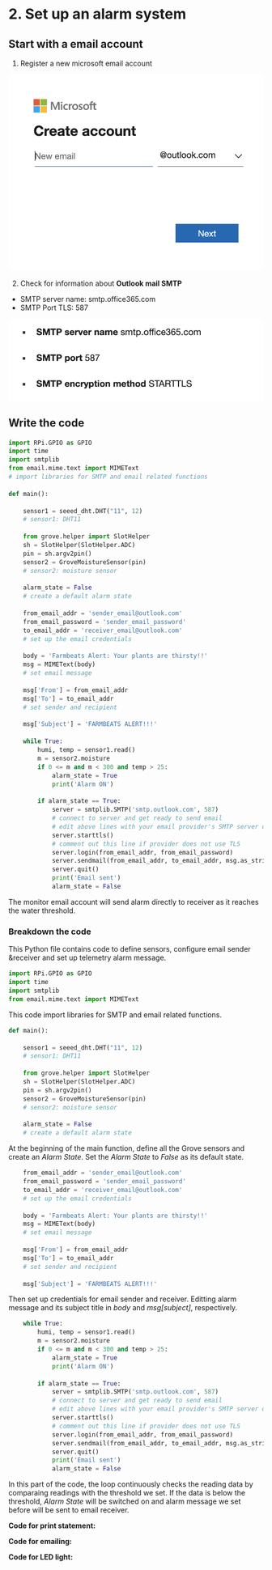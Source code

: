 # **2. Set up an alarm system**

## Start with a email account

1. Register a new microsoft email account

![Image](media/newemail.png)

2. Check for information about **Outlook mail SMTP**

- SMTP server name: smtp.office365.com
- SMTP Port TLS: 587

![Image](media/SMTP.png)

## Write the code

```python
import RPi.GPIO as GPIO
import time
import smtplib
from email.mime.text import MIMEText
# import libraries for SMTP and email related functions

def main():

    sensor1 = seeed_dht.DHT("11", 12)
    # sensor1: DHT11

    from grove.helper import SlotHelper
    sh = SlotHelper(SlotHelper.ADC)
    pin = sh.argv2pin()
    sensor2 = GroveMoistureSensor(pin)
    # sensor2: moisture sensor

    alarm_state = False
    # create a default alarm state

    from_email_addr = 'sender_email@outlook.com'
    from_email_password = 'sender_email_password'
    to_email_addr = 'receiver_email@outlook.com'
    # set up the email credentials

    body = 'Farmbeats Alert: Your plants are thirsty!!'
    msg = MIMEText(body)
    # set email message

    msg['From'] = from_email_addr
    msg['To'] = to_email_addr
    # set sender and recipient

    msg['Subject'] = 'FARMBEATS ALERT!!!'

    while True:
        humi, temp = sensor1.read()
        m = sensor2.moisture
        if 0 <= m and m < 300 and temp > 25:
            alarm_state = True
            print('Alarm ON')

        if alarm_state == True:
            server = smtplib.SMTP('smtp.outlook.com', 587)
            # connect to server and get ready to send email
            # edit above lines with your email provider's SMTP server details
            server.starttls()
            # comment out this line if provider does not use TLS
            server.login(from_email_addr, from_email_password)
            server.sendmail(from_email_addr, to_email_addr, msg.as_string())
            server.quit()
            print('Email sent')
            alarm_state = False
```
The monitor email account will send alarm directly to receiver as it reaches the water threshold.

### Breakdown the code

This Python file contains code to define sensors, configure email sender &receiver and set up telemetry alarm message.

```python
import RPi.GPIO as GPIO
import time
import smtplib
from email.mime.text import MIMEText
```
This code import libraries for SMTP and email related functions.

```python
def main():

    sensor1 = seeed_dht.DHT("11", 12)
    # sensor1: DHT11

    from grove.helper import SlotHelper
    sh = SlotHelper(SlotHelper.ADC)
    pin = sh.argv2pin()
    sensor2 = GroveMoistureSensor(pin)
    # sensor2: moisture sensor

    alarm_state = False
    # create a default alarm state
  ```
At the beginning of the main function, define all the Grove sensors and create an *Alarm State*. Set the *Alarm State* to *False* as its default state.

```python
    from_email_addr = 'sender_email@outlook.com'
    from_email_password = 'sender_email_password'
    to_email_addr = 'receiver_email@outlook.com'
    # set up the email credentials

    body = 'Farmbeats Alert: Your plants are thirsty!!'
    msg = MIMEText(body)
    # set email message

    msg['From'] = from_email_addr
    msg['To'] = to_email_addr
    # set sender and recipient

    msg['Subject'] = 'FARMBEATS ALERT!!!'
```
Then set up credentials for email sender and receiver. Editting alarm message and its subject title in *body* and *msg[subject]*, respectively.

```python
    while True:
        humi, temp = sensor1.read()
        m = sensor2.moisture
        if 0 <= m and m < 300 and temp > 25:
            alarm_state = True
            print('Alarm ON')

        if alarm_state == True:
            server = smtplib.SMTP('smtp.outlook.com', 587)
            # connect to server and get ready to send email
            # edit above lines with your email provider's SMTP server details
            server.starttls()
            # comment out this line if provider does not use TLS
            server.login(from_email_addr, from_email_password)
            server.sendmail(from_email_addr, to_email_addr, msg.as_string())
            server.quit()
            print('Email sent')
            alarm_state = False
```
In this part of the code, the loop continuously checks the reading data by comparaing readings with the threshold we set. If the data is below the threshold, *Alarm State* will be switched on and alarm message we set before will be sent to email receiver.

**Code for print statement:**

**Code for emailing:**

**Code for LED light:**